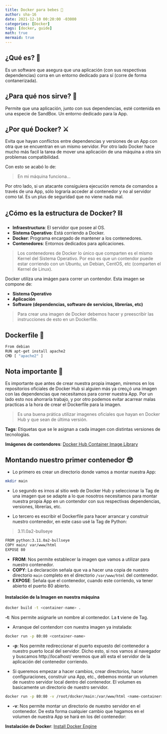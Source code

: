 ```yaml
---
title: Docker para bebes 👻
author: sha-16
date: 2021-12-10 00:20:00 -03000 
categories: [Docker]
tags: [docker, guide]
math: true
mermaid: true
---
```


## ¿Qué es? 🎈

Es un software que asegura que una aplicación (con sus respectivas dependencias) corra en un entorno dedicado para sí (corre de forma contanerizada).



## ¿Para qué nos sirve? 🧨

Permite que una aplicación, junto con sus dependencias, esté contenida en una especie de SandBox. Un entorno dedicado para la App. 



## ¿Por qué Docker? ⚔

Evita que hayan conflictos entre dependencias y versiones de un App con otra que se encuentran en un mismo servidor. Por otro lado Docker hace mucho más facil la tarea de mover una aplicación de una máquina a otra sin problemas compatibilidad.

Con esto se acabó lo de: 
> En mi máquina funciona...

Por otro lado, si un atacante consiguiera ejecución remota de comandos a través de una App, sólo lograría acceder al contenedor y no al servidor como tal. Es un plus de seguridad que no viene nada mal.



## ¿Cómo es la estructura de Docker? ⛓

* **Infraestructura**: El servidor que posee al OS. 
* **Sistema Operativo**: Está corriendo a Docker.
* **Docker**: Programa encargado de mantener a los contenedores.
* **Contenedores**: Entornos dedicados para aplicaciones.

> Los contenedores de Docker lo único que comparten es el mismo Kernel del Sistema Operativo. Por eso es que un contendor puede estar corriendo con un Ubuntu, un Debian, CentOS, etc (comparten el Kernel de Linux).  

Docker utiliza una imágen para correr un contendor. Esta imagen se compone de: 

* **Sistema Operativo**
* **Aplicación**
* **Software (dependencias, software de servicios, librerías, etc)**

> Para crear una imagen de Docker debemos hacer y preescribir las instrucciones de esto en un Dockerfile. 



## Dockerfile 📄

```bash
From debian
RUN apt-get install apache2 
CMD [ "apache2" ]
``` 



## Nota importante 📌

Es importante que antes de crear nuestra propia imagen, miremos en los repositorios oficiales de Docker Hub si alguien más ya creo¿ó una imagen con las dependencias que necesitamos para correr nuestra App. 
Por un lado esto nos ahorraría trabajo, y por otro podemos evitar acarrear malas practicas a la hora de crear el Dockerfile para la imagen. 

> Es una buena prática utilizar imagenes oficiales que hayan en Docker Hub y que sean de última versión.

**Tags**: Etiquetas que se le asignan a cada imagen con distintas versiones de tecnologías. 

**Imágenes de contendores**: [Docker Hub Container Image Library](https://hub.docker.com/)



## Montando nuestro primer contenedor 😎

* Lo primero es crear un directorio donde vamos a montar nuestra App:

```bash
mkdir main
```

* Lo segundo es irnos al sitio web de Docker Hub y seleccionar la Tag de una imagen que se adapte a lo que nosotros necesitamos para montar nuestra propia App en un contendor con sus respectivas dependencias, versiones, librerías, etc. 

* Lo tercero es escribir el Dockerfile para hacer arrancar y construir nuestro contenedor, en este caso usé la Tag de Python:
> 3.11.0a2-bullseye

```bash
FROM python:3.11.0a2-bullseye
COPY main/ var/www/html
EXPOSE 80
``` 
* **FROM**: Nos permite establecer la imagen que vamos a utilizar para nuestro contenedor.
* **COPY**: La declaración señala que va a hacer una copia de nuestro directorio ```main``` completo en el directorio ```/var/www/html``` del contenedor.
* **EXPOSE**: Señala que el contenedor, cuando este corriendo, va tener abierto el puerto 80 abierto. 

#### Instalación de la Imagen en nuestra máquina

```bash 
docker build -t <container-name> .
```
**-t**: Nos permite asignarle un nombre al contenedor. La **t** viene de Tag.

* Arranque del contendorr con nuestra imagen ya instalada:
```bash
docker run -p 80:80 <container-name>
```

* **-p**: Nos permite redireccionar el puerto expuesto del contenedor a nuestro puerto local del servidor. Dicho esto, si nos vamos al navegador y buscamos http://localhost/ veremos que allí esta el servidor de la aplicación del contenedor corriendo. 

* Si queremos empezar a hacer cambios, crear directorios, hacer configuraciones, construir una App, etc., debemos montar un volumen de nuestro servidor local dentro del contenedor. El volumen es basicamente un directorio de nuestro servidor. 

```bash
docker run -p 80:80 -v /root/docker/main:/var/www/html <name-container>
```

* **-v**: Nos permite montar un directorio de nuestro servidor en el contenedor. De esta forma cualquier cambio que hagamos en el volumen de nuestra App se hará en los del contenedor:

 


**Instalación de Docker**: [Install Docker Engine](https://docs.docker.com/engine/install/) 
